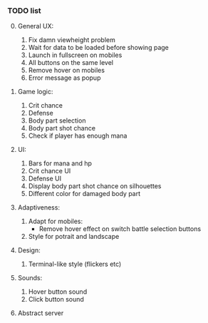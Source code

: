 ### TODO list

0. General UX:
	1) Fix damn viewheight problem 
	2) Wait for data to be loaded before showing page
	3) Launch in fullscreen on mobiles
	4) All buttons on the same level
	5) Remove hover on mobiles
	6) Error message as popup

1. Game logic: 
	1) Crit chance
	2) Defense 
	3) Body part selection
	4) Body part shot chance
	5) Check if player has enough mana
	
2. UI:
	1) Bars for mana and hp
	2) Crit chance UI
	3) Defense UI
	4) Display body part shot chance on silhouettes
	5) Different color for damaged body part

3. Adaptiveness:
	1) Adapt for mobiles:
		- Remove hover effect on switch battle selection buttons
	2) Style for potrait and landscape
	
4. Design:
	1) Terminal-like style (flickers etc)
	
5. Sounds:
	1) Hover button sound
	2) Click button sound

6. Abstract server

